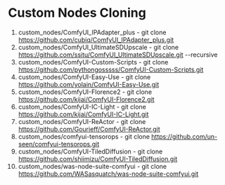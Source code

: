 # Custom Nodes Cloning

1. custom_nodes/ComfyUI_IPAdapter_plus - git clone https://github.com/cubiq/ComfyUI_IPAdapter_plus.git
2. custom_nodes/ComfyUI_UltimateSDUpscale - git clone https://github.com/ssitu/ComfyUI_UltimateSDUpscale.git --recursive
3. custom_nodes/ComfyUI-Custom-Scripts - git clone https://github.com/pythongosssss/ComfyUI-Custom-Scripts.git
4. custom_nodes/ComfyUI-Easy-Use - git clone https://github.com/yolain/ComfyUI-Easy-Use.git
5. custom_nodes/ComfyUI-Florence2 - git clone https://github.com/kijai/ComfyUI-Florence2.git
6. custom_nodes/ComfyUI-IC-Light - git clone https://github.com/kijai/ComfyUI-IC-Light.git
7. custom_nodes/ComfyUI-ReActor - git clone https://github.com/Gourieff/ComfyUI-ReActor.git
8. custom_nodes/comfyui-tensorops - git clone https://github.com/un-seen/comfyui-tensorops.git
9. custom_nodes/ComfyUI-TiledDiffusion - git clone https://github.com/shiimizu/ComfyUI-TiledDiffusion.git
10. custom_nodes/was-node-suite-comfyui - git clone https://github.com/WASasquatch/was-node-suite-comfyui.git

